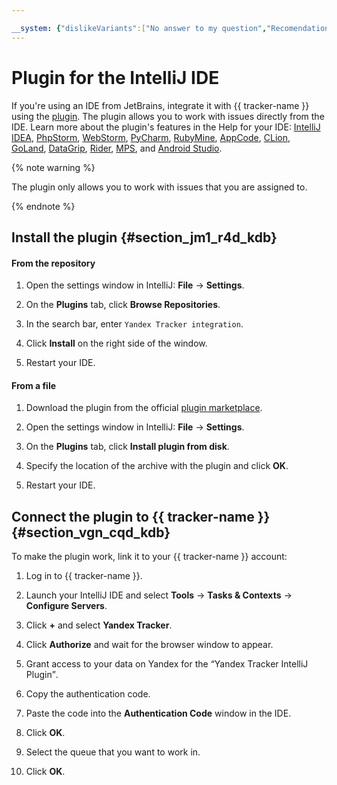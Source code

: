 ```yaml
---

__system: {"dislikeVariants":["No answer to my question","Recomendations didn't help","The content doesn't match title","Other"]}
---
```

# Plugin for the **IntelliJ** IDE

If you're using an IDE from JetBrains, integrate it with {{ tracker-name }} using the [plugin](https://plugins.jetbrains.com/plugin/10549-yandex-tracker-integration). The plugin allows you to work with issues directly from the IDE. Learn  more about the plugin's features in the Help for your IDE: [IntelliJ IDEA](https://www.jetbrains.com/help/idea/managing-tasks-and-context.html), [PhpStorm](https://www.jetbrains.com/help/phpstorm/2017.2/managing-tasks-and-contexts.html), [WebStorm](https://www.jetbrains.com/help/webstorm/managing-tasks-and-context.html), [PyCharm](https://www.jetbrains.com/help/pycharm/managing-tasks-and-context.html), [RubyMine](https://www.jetbrains.com/help/ruby/managing-tasks-and-context.html), [AppCode](https://www.jetbrains.com/help/objc/managing-tasks-and-context.html), [CLion](https://www.jetbrains.com/help/clion/managing-tasks-and-context.html), [GoLand](https://www.jetbrains.com/help/clion/2017.2/managing-tasks-and-contexts.html), [DataGrip](https://www.jetbrains.com/help/idea/managing-tasks-and-context.html), [Rider](https://www.jetbrains.com/help/rider/managing_tasks_and_context.html), [MPS](https://www.jetbrains.com/help/idea/managing-tasks-and-context.html), and [Android Studio](https://www.jetbrains.com/help/idea/managing-tasks-and-context.html).

{% note warning %}

The plugin only allows you to work with issues that you are assigned to.

{% endnote %}

## Install the plugin {#section_jm1_r4d_kdb}


#### From the repository

1. Open the settings window in IntelliJ: **File** → **Settings**.

1. On the **Plugins** tab, click **Browse Repositories**.

1. In the search bar, enter `Yandex Tracker integration`.

1. Click **Install** on the right side of the window.

1. Restart your IDE.

#### From a file

1. Download the plugin from the official [plugin marketplace](https://plugins.jetbrains.com/plugin/10549-yandex-tracker-integration).

1. Open the settings window in IntelliJ: **File** → **Settings**.

1. On the **Plugins** tab, click **Install plugin from disk**.

1. Specify the location of the archive with the plugin and click **OK**.

1. Restart your IDE.

## Connect the plugin to {{ tracker-name }} {#section_vgn_cqd_kdb}


To make the plugin work, link it to your {{ tracker-name }} account:


1. Log in to {{ tracker-name }}.

1. Launch your IntelliJ IDE and select **Tools** → **Tasks & Contexts** → **Configure Servers**.

1. Click **+** and select **Yandex Tracker**.

1. Click **Authorize** and wait for the browser window to appear.

1.  Grant access to your data on Yandex for the <q>Yandex Tracker IntelliJ Plugin</q>.

1. Copy the authentication code.

1. Paste the code into the **Authentication Code** window in the IDE.

1. Click **OK**.

1. Select the queue that you want to work in.

1. Click **OK**.
